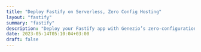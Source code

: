 ```yaml
---
title: "Deploy Fastify on Serverless, Zero Config Hosting"
layout: "fastify"
summary: "fastify"
description: "Deploy your Fastify app with Genezio’s zero-configuration, serverless hosting platform. Get Started for Free and share your app in minutes!"
date: 2023-05-14T05:10:04+03:00
draft: false
---
```


